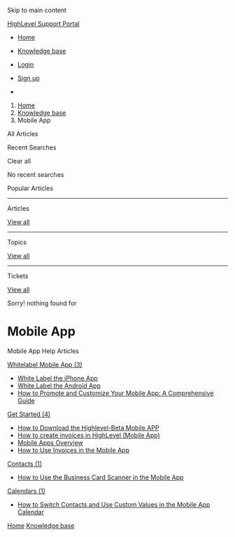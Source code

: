Skip to main content

[ HighLevel Support Portal ](https://help.gohighlevel.com)

  * [ Home ](/support/home)
  * [ Knowledge base ](/support/solutions)

  * [Login](/support/login)
  * [Sign up](/support/signup)
  * 

  1. [Home](/support/home)
  2. [Knowledge base](/support/solutions)
  3. Mobile App

All  Articles 

Recent Searches

Clear all

No recent searches

Popular Articles

* * *

Articles

[View all](/support/search/solutions)

* * *

Topics

[View all](/support/search/topics)

* * *

Tickets

[View all](/support/search/tickets)

Sorry! nothing found for   

# Mobile App

Mobile App Help Articles

[ Whitelabel Mobile App (3)](/support/solutions/folders/48000666028)

  * [White Label the iPhone App](/support/solutions/articles/48000982208-white-label-the-iphone-app)
  * [White Label the Android App](/support/solutions/articles/48000982209-white-label-the-android-app)
  * [How to Promote and Customize Your Mobile App: A Comprehensive Guide](/support/solutions/articles/155000000089-how-to-promote-and-customize-your-mobile-app-a-comprehensive-guide)

[ Get Started (4)](/support/solutions/folders/48000685731)

  * [How to Download the Highlevel-Beta Mobile APP](/support/solutions/articles/48001216444-how-to-download-the-highlevel-beta-mobile-app)
  * [How to create invoices in HighLevel (Mobile App)](/support/solutions/articles/48001216564-how-to-create-invoices-in-highlevel-mobile-app-)
  * [Mobile Apps Overview](/support/solutions/articles/155000001702-mobile-apps-overview)
  * [How to Use Invoices in the Mobile App](/support/solutions/articles/155000003058-how-to-use-invoices-in-the-mobile-app)

[ Contacts (1)](/support/solutions/folders/155000000763)

  * [How to Use the Business Card Scanner in the Mobile App](/support/solutions/articles/155000003049-how-to-use-the-business-card-scanner-in-the-mobile-app)

[ Calendars (1)](/support/solutions/folders/155000000768)

  * [How to Switch Contacts and Use Custom Values in the Mobile App Calendar](/support/solutions/articles/155000003074-how-to-switch-contacts-and-use-custom-values-in-the-mobile-app-calendar)

[Home](/support/home) [Knowledge base](/support/solutions)
